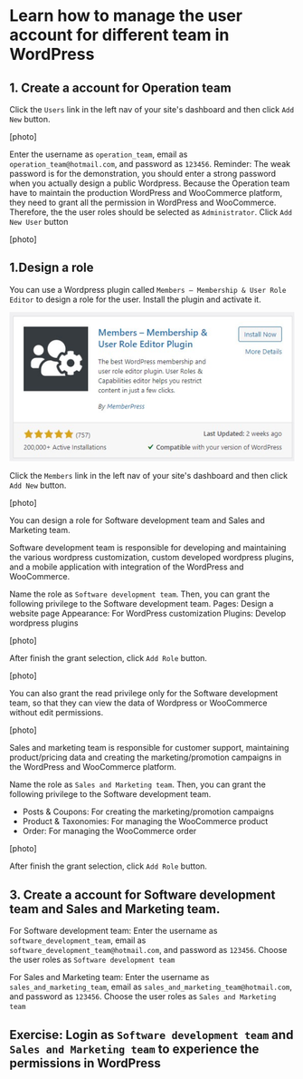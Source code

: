 # Learn how to manage the user account for different team in WordPress

## 1. Create a account for Operation team
Click the `Users` link in the left nav of your site's dashboard and then click `Add New` button.

[photo]

Enter the username as `operation_team`, email as `operation_team@hotmail.com`, and password as `123456`.
Reminder: The weak password is for the demonstration, you should enter a strong password when you actually design a public Wordpress.
Because the Operation team have to maintain the production WordPress and WooCommerce platform, they need to grant all the permission in WordPress and WooCommerce. Therefore, the the user roles should be selected as `Administrator`.
Click `Add New User` button

[photo]


## 1.Design a role
You can use a Wordpress plugin called `Members – Membership & User Role Editor` to design a role for the user.
Install the plugin and activate it.

![add_product1](https://github.com/joey1136/katacoda-scenarios/blob/main/Area-A/images/47.jpg?raw=true)

Click the `Members` link in the left nav of your site's dashboard and then click `Add New` button.

[photo]

You can design a role for Software development team and Sales and Marketing team.


Software development team is responsible for developing and maintaining the various wordpress customization, custom developed wordpress plugins, and a mobile application with integration of the WordPress and WooCommerce.

Name the role as `Software development team`.
Then, you can grant the following privilege to the Software development team.
Pages: Design a website page
Appearance: For WordPress customization
Plugins: Develop wordpress plugins

[photo]

After finish the grant selection, click `Add Role` button.

[photo]

You can also grant the read privilege only for the Software development team, so that they can view the data of Wordpress or WooCommerce without edit permissions.

[photo]

Sales and marketing team is responsible for customer support, maintaining product/pricing data and creating the marketing/promotion campaigns in the WordPress and WooCommerce platform.

Name the role as `Sales and Marketing team`.
Then, you can grant the following privilege to the Software development team.
- Posts & Coupons: For creating the marketing/promotion campaigns
- Product & Taxonomies: For managing the WooCommerce product
- Order: For managing the WooCommerce order

[photo]

After finish the grant selection, click `Add Role` button.

## 3. Create a account for Software development team and Sales and Marketing team.

For Software development team: Enter the username as `software_development_team`, email as `software_development_team@hotmail.com`, and password as `123456`.
Choose the user roles as `Software development team`

For Sales and Marketing team: Enter the username as `sales_and_marketing_team`, email as `sales_and_marketing_team@hotmail.com`, and password as `123456`.
Choose the user roles as `Sales and Marketing team`

## Exercise: Login as `Software development team` and `Sales and Marketing team` to experience the permissions in WordPress

